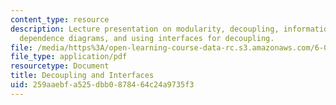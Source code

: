 ```yaml
---
content_type: resource
description: Lecture presentation on modularity, decoupling, information hiding, module
  dependence diagrams, and using interfaces for decoupling.
file: /media/https%3A/open-learning-course-data-rc.s3.amazonaws.com/6-005-elements-of-software-construction-fall-2008/259aaebfa525dbb0878464c24a9735f3_MIT6_005f08_lec08.pdf
file_type: application/pdf
resourcetype: Document
title: Decoupling and Interfaces
uid: 259aaebf-a525-dbb0-8784-64c24a9735f3
---
```

